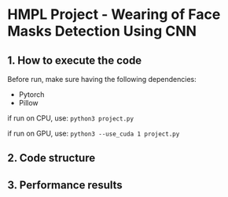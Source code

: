 # HMPL Project - Wearing of Face Masks Detection Using CNN

## 1. How to execute the code
Before run, make sure having the following dependencies:
- Pytorch
- Pillow

if run on CPU, use:
`python3 project.py`

if run on GPU, use:
`python3 --use_cuda 1 project.py`
## 2. Code structure


## 3. Performance results
